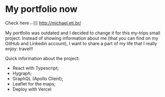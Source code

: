 # My portfolio now

Check here 👉🏽 http://michael.eti.br/

My portfolio was outdated and I decided to change it for this my-trips small project. Instead of showing information about me (that you can find on my GitHub and Linkedin account), I want to share a part of my life that I really enjoy: travel!!

Quick information about the project:

-   React with Typescript;
-   Hygraph;
-   GraphQL (Apollo Client);
-   Leaflet for the maps;
-   Deploy with Vercel
